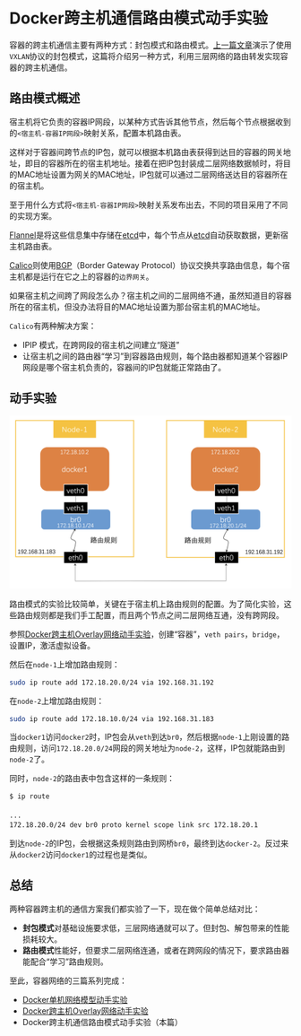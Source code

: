 # Docker跨主机通信路由模式动手实验

容器的跨主机通信主要有两种方式：封包模式和路由模式。[上一篇文章](./docker-overlay-networks.md)演示了使用`VXLAN`协议的封包模式，这篇将介绍另一种方式，利用三层网络的路由转发实现容器的跨主机通信。

## 路由模式概述

宿主机将它负责的容器IP网段，以某种方式告诉其他节点，然后每个节点根据收到的`<宿主机-容器IP网段>`映射关系，配置本机路由表。

这样对于容器间跨节点的IP包，就可以根据本机路由表获得到达目的容器的网关地址，即目的容器所在的宿主机地址。接着在把IP包封装成二层网络数据帧时，将目的MAC地址设置为网关的MAC地址，IP包就可以通过二层网络送达目的容器所在的宿主机。

至于用什么方式将`<宿主机-容器IP网段>`映射关系发布出去，不同的项目采用了不同的实现方案。

[Flannel](https://github.com/coreos/flannel)是将这些信息集中存储在[etcd](https://github.com/etcd-io/etcd)中，每个节点从[etcd](https://github.com/etcd-io/etcd)自动获取数据，更新宿主机路由表。

[Calico](https://github.com/projectcalico/calico/)则使用[BGP](https://en.wikipedia.org/wiki/Border_Gateway_Protocol)（Border Gateway Protocol）协议交换共享路由信息，每个宿主机都是运行在它之上的容器的`边界网关`。

如果宿主机之间跨了网段怎么办？宿主机之间的二层网络不通，虽然知道目的容器所在的宿主机，但没办法将目的MAC地址设置为那台宿主机的MAC地址。

`Calico`有两种解决方案：

* IPIP 模式，在跨网段的宿主机之间建立“隧道”
* 让宿主机之间的路由器“学习”到容器路由规则，每个路由器都知道某个容器IP网段是哪个宿主机负责的，容器间的IP包就能正常路由了。

## 动手实验

![2018-11-15 23.42.06](../../media/Pictures/2018-11-15%2023.42.06.png)

路由模式的实验比较简单，关键在于宿主机上路由规则的配置。为了简化实验，这些路由规则都是我们手工配置，而且两个节点之间二层网络互通，没有跨网段。

参照[Docker跨主机Overlay网络动手实验](./docker-overlay-networks.md)，创建“容器”，`veth pairs`，`bridge`，设置IP，激活虚拟设备。

然后在`node-1`上增加路由规则：

```bash
sudo ip route add 172.18.20.0/24 via 192.168.31.192
```

在`node-2`上增加路由规则：

```bash
sudo ip route add 172.18.10.0/24 via 192.168.31.183
```

当`docker1`访问`docker2`时，IP包会从`veth`到达`br0`，然后根据`node-1`上刚设置的路由规则，访问`172.18.20.0/24`网段的网关地址为`node-2`，这样，IP包就能路由到`node-2`了。

同时，`node-2`的路由表中包含这样的一条规则：

```bash
$ ip route

...
172.18.20.0/24 dev br0 proto kernel scope link src 172.18.20.1
```

到达`node-2`的IP包，会根据这条规则路由到网桥`br0`，最终到达`docker-2`。反过来从`docker2`访问`docker1`的过程也是类似。

## 总结

两种容器跨主机的通信方案我们都实验了一下，现在做个简单总结对比：

* **封包模式**对基础设施要求低，三层网络通就可以了。但封包、解包带来的性能损耗较大。
* **路由模式**性能好，但要求二层网络连通，或者在跨网段的情况下，要求路由器能配合“学习”路由规则。

至此，容器网络的三篇系列完成：

* [Docker单机网络模型动手实验](./docker-network-bridge.md)
* [Docker跨主机Overlay网络动手实验](./docker-overlay-networks.md)
* Docker跨主机通信路由模式动手实验（本篇）
